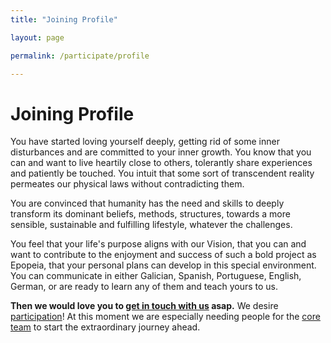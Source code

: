 ```yaml
---
title: "Joining Profile"

layout: page

permalink: /participate/profile

---
```


# Joining Profile

You have started loving yourself deeply, getting rid of some inner disturbances and are committed to your inner growth. You know that you can and want to live heartily close to others, tolerantly share experiences and patiently be touched. You intuit that some sort of transcendent reality permeates our physical laws without contradicting them.

You are convinced that humanity has the need and skills to deeply transform its dominant beliefs, methods, structures, towards a more sensible, sustainable and fulfilling lifestyle, whatever the challenges.

You feel that your life's purpose aligns with our Vision, that you can and want to contribute to the enjoyment and success of such a bold project as Epopeia, that your personal plans can develop in this special environment.
You can communicate in either Galician, Spanish, Portuguese, English, German, or are ready to learn any of them and teach yours to us.

**Then we would love you to [get in touch with us](contact) asap.** We desire [participation](/participate)! At this moment we are especially needing people for the [core team](/status/team) to start the extraordinary journey ahead.  
